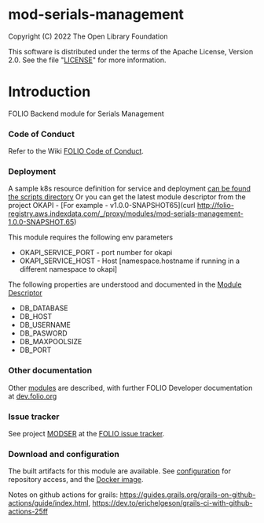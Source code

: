 # mod-serials-management

Copyright (C) 2022 The Open Library Foundation

This software is distributed under the terms of the Apache License,
Version 2.0. See the file "[LICENSE](LICENSE)" for more information.

# Introduction

FOLIO Backend module for Serials Management

### Code of Conduct

Refer to the Wiki [FOLIO Code of Conduct](https://wiki.folio.org/display/COMMUNITY/FOLIO+Code+of+Conduct).

### Deployment

A sample k8s resource definition for service and deployment [can be found the scripts directory](https://github.com/folio-org/mod-serials-management/blob/master/scripts/k8s_deployment_template.yaml)
Or you can get the latest module descriptor from the project OKAPI - [For example - v1.0.0-SNAPSHOT65](curl http://folio-registry.aws.indexdata.com/_/proxy/modules/mod-serials-management-1.0.0-SNAPSHOT.65)

This module requires the following env parameters
* OKAPI_SERVICE_PORT - port number for okapi
* OKAPI_SERVICE_HOST - Host [namespace.hostname if running in a different namespace to okapi]

The following properties are understood and documented in the [Module Descriptor](https://github.com/folio-org/mod-serials-management/blob/master/service/src/main/okapi/ModuleDescriptor-template.json)
* DB_DATABASE
* DB_HOST
* DB_USERNAME
* DB_PASWORD
* DB_MAXPOOLSIZE
* DB_PORT

### Other documentation

Other [modules](https://dev.folio.org/source-code/#server-side) are described,
with further FOLIO Developer documentation at [dev.folio.org](https://dev.folio.org/)

### Issue tracker

See project [MODSER](https://issues.folio.org/browse/MODSER)
at the [FOLIO issue tracker](https://dev.folio.org/guidelines/issue-tracker).

### Download and configuration

The built artifacts for this module are available.
See [configuration](https://dev.folio.org/download/artifacts) for repository access,
and the [Docker image](https://hub.docker.com/r/folioci/mod-serials-management).



Notes on github actions for grails: https://guides.grails.org/grails-on-github-actions/guide/index.html, https://dev.to/erichelgeson/grails-ci-with-github-actions-25ff
